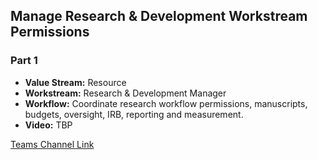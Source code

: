 ## Manage Research & Development Workstream Permissions 

### Part 1 
 
 - **Value Stream:** Resource
 - **Workstream:** Research & Development Manager
 - **Workflow:** Coordinate research workflow permissions, manuscripts, budgets, oversight, IRB, reporting and measurement.
 - **Video:** TBP

[Teams Channel Link](https://teams.microsoft.com/l/message/19:d15133fbfb4d4c3a8c81701292b1890d@thread.skype/1654030239731?tenantId=e95f1b23-abaf-45ee-821d-b7ab251ab3bf&groupId=1db500d5-0d01-4254-af42-ad3f78bafacd&parentMessageId=1654030239731&teamName=teampsd_vha&channelName=training_workflow&createdTime=1654030239731)
